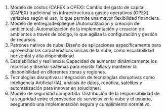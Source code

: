 1. Modelo de costos (CAPEX a OPEX): Cambio del gasto de capital (CAPEX) tradicional en infraestructura a gastos operativos (OPEX) variables según el uso, lo que permite una mayor flexibilidad financiera.
2. Modelo de entrega/despliegue (Automatización y creación de ambientes): Automatización de la implementación y creación de ambientes a través de código, lo que agiliza la configuración y gestión de recursos.
3. Patrones nativos de nube: Diseño de aplicaciones específicamente para aprovechar las características únicas de la nube, como escalabilidad horizontal y alta disponibilidad.
4. Escalabilidad y resiliencia: Capacidad de aumentar dinámicamente los recursos y diseñar sistemas para resistir fallas y mantener la disponibilidad en diferentes zonas y regiones.
5. Tecnologías disruptivas: Integración de tecnologías disruptivas como Inteligencia Artificial (IA), análisis de datos, robótica, satélites y automatización para innovar en soluciones.
6. Modelo de seguridad compartida: Distribución de la responsabilidad de la seguridad entre el proveedor de servicios en la nube y el usuario, asegurando una implementación segura y cumplimiento normativo.